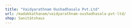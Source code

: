 ```yaml
---
title: "Vaidyarathnam Oushadhasala Pvt.Ltd"
url: /madakkathanam/vaidyarathnam-oushadhasala-pvt-ltd/
shop: Sanitätshaus
---
```


